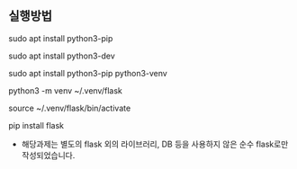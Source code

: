 실행방법
---
sudo apt install python3-pip

sudo apt install python3-dev

sudo apt install python3-pip python3-venv

python3 -m venv ~/.venv/flask

source ~/.venv/flask/bin/activate

pip install flask

* 해당과제는 별도의 flask 외의 라이브러리, DB 등을 사용하지 않은 순수 flask로만 작성되었습니다.
